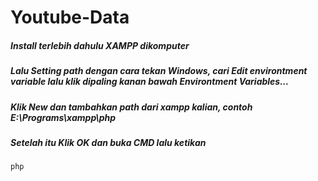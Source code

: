 # Youtube-Data

##### Install terlebih dahulu XAMPP dikomputer
##### Lalu Setting path dengan cara tekan Windows, cari Edit environtment variable lalu klik dipaling kanan bawah Environtment Variables...
##### Klik New dan tambahkan path dari xampp kalian, contoh E:\Programs\xampp\php
##### Setelah itu Klik OK dan buka CMD lalu ketikan
```sh
php
```
